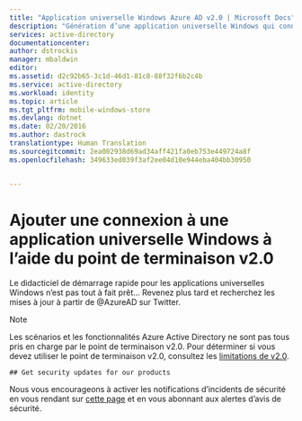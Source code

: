 ```yaml
---
title: "Application universelle Windows Azure AD v2.0 | Microsoft Docs"
description: "Génération d’une application universelle Windows qui connecte les utilisateurs à l’aide de leur compte Microsoft personnel et de leurs comptes professionnel ou scolaire."
services: active-directory
documentationcenter: 
author: dstrockis
manager: mbaldwin
editor: 
ms.assetid: d2c92b65-3c1d-46d1-81c8-88f32f6b2c4b
ms.service: active-directory
ms.workload: identity
ms.topic: article
ms.tgt_pltfrm: mobile-windows-store
ms.devlang: dotnet
ms.date: 02/20/2016
ms.author: dastrock
translationtype: Human Translation
ms.sourcegitcommit: 2ea002938d69ad34aff421fa0eb753e449724a8f
ms.openlocfilehash: 349633ed039f3af2ee04d10e944eba404bb30950


---
```

# <a name="add-sign-in-to-a-windows-universal-app-using-the-v20-endpoint"></a>Ajouter une connexion à une application universelle Windows à l’aide du point de terminaison v2.0
  Le didacticiel de démarrage rapide pour les applications universelles Windows n’est pas tout à fait prêt... Revenez plus tard et recherchez les mises à jour à partir de @AzureAD sur Twitter.

> [!NOTE]
> Les scénarios et les fonctionnalités Azure Active Directory ne sont pas tous pris en charge par le point de terminaison v2.0.  Pour déterminer si vous devez utiliser le point de terminaison v2.0, consultez les [limitations de v2.0](active-directory-v2-limitations.md).
> 
> 

    ## Get security updates for our products

Nous vous encourageons à activer les notifications d’incidents de sécurité en vous rendant sur [cette page](https://technet.microsoft.com/security/dd252948) et en vous abonnant aux alertes d’avis de sécurité.




<!--HONumber=Nov16_HO3-->


